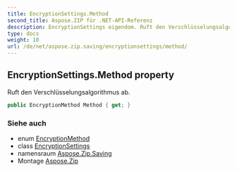 ```yaml
---
title: EncryptionSettings.Method
second_title: Aspose.ZIP für .NET-API-Referenz
description: EncryptionSettings eigendom. Ruft den Verschlüsselungsalgorithmus ab.
type: docs
weight: 10
url: /de/net/aspose.zip.saving/encryptionsettings/method/
---
```

## EncryptionSettings.Method property

Ruft den Verschlüsselungsalgorithmus ab.

```csharp
public EncryptionMethod Method { get; }
```

### Siehe auch

* enum [EncryptionMethod](../../encryptionmethod/)
* class [EncryptionSettings](../)
* namensraum [Aspose.Zip.Saving](../../encryptionsettings/)
* Montage [Aspose.Zip](../../../)



